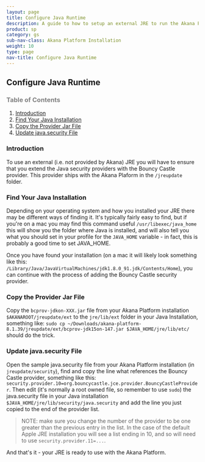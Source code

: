 ```yaml
---
layout: page
title: Configure Java Runtime
description: A guide to how to setup an external JRE to run the Akana Platform
product: sp
category: gs
sub-nav-class: Akana Platform Installation
weight: 10
type: page
nav-title: Configure Java Runtime
---
```


## Configure Java Runtime

<h3 style="color: grey;">Table of Contents</h3>
<ol class="table_of_contents">
	<li><a href="#introduction">Introduction</a></li>
	<li><a href="#finding_java">Find Your Java Installation</a></li>
	<li><a href="#copy_provider_jar">Copy the Provider Jar File</a></li>
	<li><a href="#update_java_security">Update java.security File</a></li>
</ol>

### <a name="introduction"></a>Introduction

To use an external (i.e. not provided by Akana) JRE you will have to ensure that you extend the Java security providers with the Bouncy Castle provider.  This provider ships with the Akana Plaform in the ```/jreupdate``` folder.

### <a name="finding_java"></a>Find Your Java Installation

Depending on your operating system and how you installed your JRE there may be different ways of finding it.  It's typically fairly easy to find, but if you're on a mac you may find this command useful ```/usr/libexec/java_home``` this will show you the folder where Java is installed, and will also tell you what you should set in your profile for the ```JAVA_HOME``` variable - in fact, this is probably a good time to set JAVA_HOME.

Once you have found your installation (on a mac it will likely look something like this: ```/Library/Java/JavaVirtualMachines/jdk1.8.0_91.jdk/Contents/Home```), you can continue with the process of adding the Bouncy Castle security provider.

### <a name="copy_provider_jar"></a>Copy the Provider Jar File

Copy the ```bcprov-jdkon-XXX.jar``` file from your Akana Platform installation ```$AKANAROOT/jreupdate/ext``` to the ```jre/lib/ext``` folder in your Java Installation, something like: ```sudo cp ~/Downloads/akana-platform-8.1.39/jreupdate/ext/bcprov-jdk15on-147.jar $JAVA_HOME/jre/lib/etc/``` should do the trick.

### <a name="update_java_security"></a>Update java.security File

Open the sample java.security file from your Akana Platform installation (in ```jreupdate/security```), find and copy the line what references the Bouncy Castle provider, something like this: ```security.provider.10=org.bouncycastle.jce.provider.BouncyCastleProvider```.  Then edit (it's normally a root owned file, so remember to use ```sudo```) the java.security file in your Java installation ```$JAVA_HOME/jre/lib/security/java.security``` and add the line you just copied to the end of the provider list.

> NOTE: make sure you change the number of the provider to be one greater than the previous entry in the list.  In the case of the default Apple JRE installation you will see a list ending in 10, and so will need to use ```security.provider.11=...```.

And that's it - your JRE is ready to use with the Akana Platform.